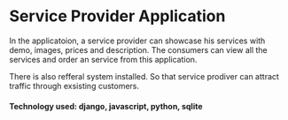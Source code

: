 # Service Provider Application

In the applicatoion, a service provider can showcase his services with demo, images, prices and description.
The consumers can view all the services and order an service from this application.

There is also refferal system installed. So that service prodiver can attract traffic through exsisting customers.

#### Technology used: django, javascript, python, sqlite

